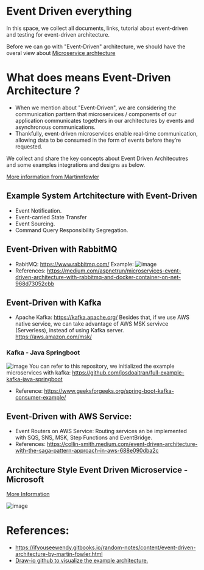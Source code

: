 # Event Driven everything
In this space, we collect all documents, links, tutorial about event-driven and testing for event-driven architecture.

Before we can go with "Event-Driven" architecture, we should have the overal view about [Microservice archtecture](https://github.com/josdoaitran/solid-and-microservice-everything)
# What does means Event-Driven Architecture ?
- When we mention about "Event-Driven", we are considering the communication parttern that microservices / components of our application communicates togethers in our architectures by events and asynchronous communications.
- Thankfully, event-driven microservices enable real-time communication, allowing data to be consumed in the form of events before they’re requested.

We collect and share the key concepts about Event Driven Architecutres and some examples integrations and designs as below.

[More information from Martinnfowler](https://martinfowler.com/articles/201701-event-driven.html)


## Example System Artchitecture with Event-Driven
- Event Notification.
- Event-carried State Transfer
- Event Sourcing.
- Command Query Responsibility Segregation.

## Event-Driven with RabbitMQ
- RabitMQ: https://www.rabbitmq.com/
Example:
![image](https://miro.medium.com/v2/resize:fit:1400/format:webp/1*AcSPKVVoL7zglZhHzQJ08w.png)
- References: https://medium.com/aspnetrun/microservices-event-driven-architecture-with-rabbitmq-and-docker-container-on-net-968d73052cbb

## Event-Driven with Kafka
- Apache Kafka: https://kafka.apache.org/
Besides that, if we use AWS native service, we can take advantage of AWS MSK servivce (Serverless), instead of using Kafka server. https://aws.amazon.com/msk/
### Kafka - Java Springboot
![image](https://media.geeksforgeeks.org/wp-content/uploads/20220214105957/SpringBootProducerConsumer.jpg)
You can refer to this repository, we initialized the example microservices with kafka:
https://github.com/josdoaitran/full-example-kafka-java-springboot
- Reference: https://www.geeksforgeeks.org/spring-boot-kafka-consumer-example/

## Event-Driven with AWS Service:
- Event Routers on AWS Service: Routing services an be implemented with SQS, SNS, MSK, Step Functions and EventBridge.
- References: https://collin-smith.medium.com/event-driven-architecture-with-the-saga-pattern-approach-in-aws-688e090dba2c

## Architecture Style Event Driven Microservice - Microsoft
[More Information](https://learn.microsoft.com/en-us/azure/architecture/guide/architecture-styles/event-driven)

![image](https://learn.microsoft.com/en-us/azure/architecture/guide/architecture-styles/images/event-driven.svg)

# References:
- https://ifyouseewendy.gitbooks.io/random-notes/content/event-driven-architecture-by-martin-fowler.html
- [Draw-io github to visualize the example architecture.](https://github.com/jgraph/drawio-github)
